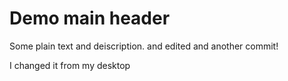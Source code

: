 # Demo main header


Some plain text and deiscription. and edited and another commit!

I changed it from my desktop
